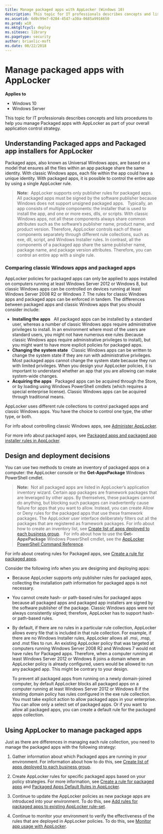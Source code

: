```yaml
---
title: Manage packaged apps with AppLocker (Windows 10)
description: This topic for IT professionals describes concepts and lists procedures to help you manage Packaged apps with AppLocker as part of your overall application control strategy.
ms.assetid: 6d0c99e7-0284-4547-a30a-0685a9916650
ms.prod: w10
ms.mktglfcycl: deploy
ms.sitesec: library
ms.pagetype: security
author: brianlic-msft
ms.date: 08/22/2018
---
```


# Manage packaged apps with AppLocker

**Applies to**
 -   Windows 10 
 -   Windows Server

This topic for IT professionals describes concepts and lists procedures to help you manage Packaged apps with AppLocker as part of your overall application control strategy.

## Understanding Packaged apps and Packaged app installers for AppLocker

Packaged apps, also known as Universal Windows apps, are based on a model that ensures all the files within an app package share the same identity. With classic Windows apps, each file within the app could have a unique identity. 
With packaged apps, it is possible to control the entire app by using a single AppLocker rule.

>**Note:**  AppLocker supports only publisher rules for packaged apps. All packaged apps must be signed by the software publisher because Windows does not support unsigned packaged apps.
 
Typically, an app consists of multiple components: the installer that is used to install the app, and one or more exes, dlls, or scripts. With classic Windows apps, not all these components always share common attributes such as the software’s publisher name, product name, and product version. Therefore, AppLocker controls each of these components separately through different rule collections, such as exe, dll, script, and Windows Installer rules. In contrast, all the components of a packaged app share the same publisher name, package name, and package version attributes. Therefore, you can control an entire app with a single rule.

### <a href="" id="bkmk-compareclassicmetro"></a>Comparing classic Windows apps and packaged apps

AppLocker policies for packaged apps can only be applied to apps installed on computers running at least Windows Server 2012 or Windows 8, but classic Windows apps can be controlled on devices running at least Windows Server 
2008 R2 or Windows 7. The rules for classic Windows apps and packaged apps can be enforced in tandem. The differences between packaged apps and classic Windows apps that you should consider include:

-   **Installing the apps**   All packaged apps can be installed by a standard user, whereas a number of classic Windows apps require administrative privileges to install. In an environment where most of the users are standard users, you might not have numerous exe rules (because classic Windows apps require administrative privileges to install), but you might want to have more explicit policies for packaged apps.
-   **Changing the system state**   Classic Windows apps can be written to change the system state if they are run with administrative privileges. Most packaged apps cannot change the system state because they run with limited privileges. When you design your AppLocker policies, it is important to understand whether an app that you are allowing can make system-wide changes.
-   **Acquiring the apps**   Packaged apps can be acquired through the Store, or by loading using Windows PowerShell cmdlets (which requires a special enterprise license). Classic Windows apps can be acquired through traditional means.

AppLocker uses different rule collections to control packaged apps and classic Windows apps. You have the choice to control one type, the other type, or both.

For info about controlling classic Windows apps, see [Administer AppLocker](administer-applocker.md).

For more info about packaged apps, see [Packaged apps and packaged app installer rules in AppLocker](packaged-apps-and-packaged-app-installer-rules-in-applocker.md).

## Design and deployment decisions

You can use two methods to create an inventory of packaged apps on a computer: the AppLocker console or the **Get-AppxPackage** Windows PowerShell cmdlet.

>**Note:**  Not all packaged apps are listed in AppLocker’s application inventory wizard. Certain app packages are framework packages that are leveraged by other apps. By themselves, these packages cannot do anything, but blocking such packages can inadvertently cause failure for apps that you want to allow. Instead, you can create Allow or Deny rules for the packaged apps that use these framework packages. The AppLocker user interface deliberately filters out all the packages that are registered as framework packages. For info about how to create an inventory list, see [Create list of apps deployed to each business group](create-list-of-applications-deployed-to-each-business-group.md).
 
For info about how to use the **Get-AppxPackage** Windows PowerShell cmdlet, see the [AppLocker PowerShell Command Reference](http://technet.microsoft.com/library/hh847210.aspx).

For info about creating rules for Packaged apps, see [Create a rule for packaged apps](create-a-rule-for-packaged-apps.md).

Consider the following info when you are designing and deploying apps:

-   Because AppLocker supports only publisher rules for packaged apps, collecting the installation path information for packaged apps is not necessary.
-   You cannot create hash- or path-based rules for packaged apps because all packaged apps and packaged app installers are signed by the software publisher of the package. Classic Windows apps were not always consistently signed; therefore, AppLocker has to support hash- or path-based rules.
-   By default, if there are no rules in a particular rule collection, AppLocker allows every file that is included in that rule collection. For example, if there are no Windows Installer rules, AppLocker allows all .msi, .msp, and .mst files to run. An existing AppLocker policy that was targeted at computers running Windows Server 2008 R2 and Windows 7 would not have rules for Packaged apps. Therefore, when a computer running at least Windows Server 2012 or 
Windows 8 joins a domain where an AppLocker policy is already configured, users would be allowed to run any packaged app. This might be contrary to your design.

    To prevent all packaged apps from running on a newly domain-joined computer, by default AppLocker blocks all packaged apps on a computer running at least Windows Server 2012 or Windows 8 if the existing domain policy has rules configured in the exe rule collection. You must take explicit action to allow packaged apps in your enterprise. You can allow only a select set of packaged apps. Or if you want to allow all packaged apps, you can create a default rule for the packaged apps collection.

## Using AppLocker to manage packaged apps

Just as there are differences in managing each rule collection, you need to manage the packaged apps with the following strategy:

1.  Gather information about which Packaged apps are running in your environment. For information about how to do this, see [Create list of apps deployed to each business group](create-list-of-applications-deployed-to-each-business-group.md).

2.  Create AppLocker rules for specific packaged apps based on your policy strategies. For more information, see [Create a rule for packaged apps](create-a-rule-for-packaged-apps.md) and [Packaged Apps Default Rules in AppLocker](http://technet.microsoft.com/library/ee460941(WS.10).aspx).

3.  Continue to update the AppLocker policies as new package apps are introduced into your environment. To do this, see [Add rules for packaged apps to existing AppLocker rule-set](add-rules-for-packaged-apps-to-existing-applocker-rule-set.md).

4.  Continue to monitor your environment to verify the effectiveness of the rules that are deployed in AppLocker policies. To do this, see [Monitor app usage with AppLocker](monitor-application-usage-with-applocker.md).
